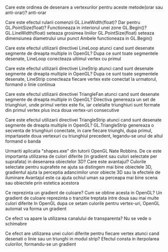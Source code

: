 Care este ordinea de desenare a vertexurilor pentru aceste metode(orar sau anti-orar)?
anti-orar

Care este efectul rularii comenzii GL.LineWidth(float)? Dar pentru GL.PointSize(float)? Functioneaza in interiorul unei zone GL.Begin()?
GL.LineWidth(float) seteaza grosimea liniilor
GL.PointSize(float) seteaza dimensiunea diametrului unui punct
Ambele functioneaza in GL.Begin()

Care este efectul utilizarii directivei LineLoop atunci cand sunt desenate segmente de dreapta multiple in OpenGL?
Dupa ce sunt toate segmentele desenate, LineLoop conecteaza ultimul vertex cu primul

Care este efectul utilizarii directivei LineStrip atunci cand sunt desenate segmente de dreapta multiple in OpenGL?
Dupa ce sunt toate segmentele desenate, LineStrip conecteaza fiecare vertex este conectat la urmatorul, formand o linie continua

Care este efectul utilizarii directivei TriangleFan atunci cand sunt desenate segmente de dreapta multiple in OpenGL?
Directiva genereaza un set de triunghiuri, unde primul vertex este fix, iar celelalte triunghiuri sunt formate din primul vertex plus inca doua vertex-uri consecutive

Care este efectul utilizarii directivei TriangleStrip atunci cand sunt desenate segmente de dreapta multiple in OpenGL?
GL.TriangleStrip genereaza o secventa de triunghiuri conectate, in care fiecare triunghi, dupa primul, impartasete doua vertexuri cu triunghiul precedent, legandu-se unul de altul formand o banda 

Urmariti aplicatia "shapes.exe" din tutorii OpenGL Nate Robbins. De ce este importanta utilizarea de culori diferite (in gradient sau culori selectate per suprafata) in desenarea obiectelor 3D? Care este avantajul?
Culorile selectate pentru suprafete ne ajuta sa distingem mai bine obiectele 3D, gradientul ajuta la perceptia adancimilor unor obiecte 3D sau la efectele de iluminare
Avantajul este ca ajuta ochiul uman sa perceapa mai bine scena sau obiectele prin estetica acestora

Ce reprezinta un gradient de culoare? Cum se obtine acesta in OpenGL?
Un gradient de culoare reprezinta o tranzitie treptata intre doua sau mai multe culori diferite
In OpenGL dupa ce setam culorile pentru vertex-uri, OpenGL automat va forma un gradient

Ce efect va apare la utilizarea canalului de transparenta?
Nu se vede o schimabre

Ce efect are utilizarea unei culori diferite pentru fiecare vertex atunci cand desenati o linie sau un triunghi in modul strip?
Efectul consta in iterpolarea culorilor, formandu-se un gradient